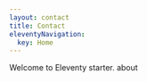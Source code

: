 ```yaml
---
layout: contact
title: Contact
eleventyNavigation:
  key: Home
---
```


Welcome to Eleventy starter. about
